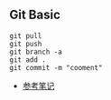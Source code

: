 ## Git Basic
```git
git pull
git push
git branch -a
git add .
git commit -m "cooment"
```
- [参考笔记](https://ym9omojhd5.feishu.cn/docx/doxcnNqJi8dEN8jSLhvMyTw72Vc)